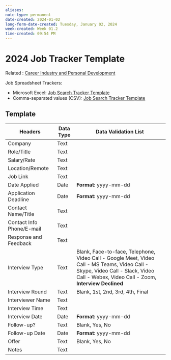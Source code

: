 ```yaml
---
aliases:
note-type: permanent
date-created: 2024-01-02
long-form-date-created: Tuesday, January 02, 2024
week-created: Week 01.2
time-created: 09:54 PM
---
```


# 2024 Job Tracker Template

Related : [Career Industry and Personal Development](../4-hub-notes-🚉/Career%20Industry%20and%20Personal%20Development.md)

Job Spreadsheet Trackers:

- Microsoft Excel: [Job Search Tracker Template](../attachments/job_search_tracker_template.xlsx)
- Comma-separated values (CSV): [Job Search Tracker Template](../attachments/job_search_tracker_csv_template.csv)

## Template

| **Headers**               | **Data Type** | **Data Validation List**                                                                                                                                                               |
| ------------------------- | ------------- | -------------------------------------------------------------------------------------------------------------------------------------------------------------------------------------- |
| Company                   | Text          |                                                                                                                                                                                        |
| Role/Title                | Text          |                                                                                                                                                                                        |
| Salary/Rate               | Text          |                                                                                                                                                                                        |
| Location/Remote           | Text          |                                                                                                                                                                                        |
| Job Link                  | Text          |                                                                                                                                                                                        |
| Date Applied              | Date          | **Format:** yyyy-mm-dd                                                                                                                                                                 |
| Application Deadline      | Date          | **Format:** yyyy-mm-dd                                                                                                                                                                 |
| Contact Name/Title        | Text          |                                                                                                                                                                                        |
| Contact Info Phone/E-mail | Text          |                                                                                                                                                                                        |
| Response and Feedback     | Text          |                                                                                                                                                                                        |
| Interview Type            | Text          | Blank, Face-to-face, Telephone, Video Call - Google Meet, Video Call - MS Teams, Video Call - Skype, Video Call - Slack, Video Call - Webex, Video Call - Zoom, **Interview Declined** |
| Interview Round           | Text          | Blank, 1st, 2nd, 3rd, 4th, Final                                                                                                                                                       |
| Interviewer Name          | Text          |                                                                                                                                                                                        |
| Interview Time            | Text          |                                                                                                                                                                                        |
| Interview Date            | Date          | **Format:** yyyy-mm-dd                                                                                                                                                                 |
| Follow-up?                | Text          | Blank, Yes, No                                                                                                                                                                         |
| Follow-up Date            | Date          | **Format:** yyyy-mm-dd                                                                                                                                                                 |
| Offer                     | Text          | Blank, Yes, No                                                                                                                                                                         |
| Notes                     | Text          |                                                                                                                                                                                        |
